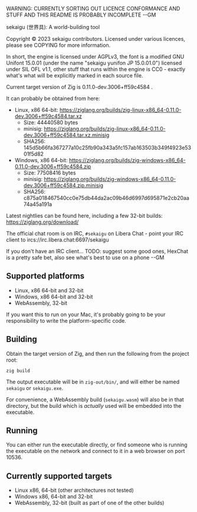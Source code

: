 WARNING: CURRENTLY SORTING OUT LICENCE CONFORMANCE AND STUFF AND THIS README IS PROBABLY INCOMPLETE --GM

sekaigu (世界具): A world-building tool

Copyright © 2023 sekaigu contributors. Licensed under various licences, please see COPYING for more information.

In short, the engine is licensed under AGPLv3, the font is a modified GNU Unifont 15.0.01 (under the name "sekaigu yunifon JP 15.0.01.0") licensed under SIL OFL v1.1, other stuff that runs within the engine is CC0 - exactly what's what will be explicitly marked in each source file.

Current target version of Zig is 0.11.0-dev.3006+ff59c4584 .

It can probably be obtained from here:

* Linux, x86 64-bit: https://ziglang.org/builds/zig-linux-x86_64-0.11.0-dev.3006+ff59c4584.tar.xz
  * Size: 44440580 bytes
  * minisig: https://ziglang.org/builds/zig-linux-x86_64-0.11.0-dev.3006+ff59c4584.tar.xz.minisig
  * SHA256: 145d5b66fa367277a10c25fb90a343a5fc157ab163503b349f4923e5301f5d82
* Windows, x86 64-bit: https://ziglang.org/builds/zig-windows-x86_64-0.11.0-dev.3006+ff59c4584.zip
  * Size: 77508416 bytes
  * minisig: https://ziglang.org/builds/zig-windows-x86_64-0.11.0-dev.3006+ff59c4584.zip.minisig
  * SHA256: c875a018467540cc0e75db44da2ac09b46d6997d695871e2cb20aa74a45a191a

Latest nightlies can be found here, including a few 32-bit builds: https://ziglang.org/download/

The official chat room is on IRC, `#sekaigu` on Libera Chat - point your IRC client to ircs://irc.libera.chat:6697/sekaigu

If you don't have an IRC client... TODO: suggest some good ones, HexChat is a pretty safe bet, also see what's best to use on a phone --GM

## Supported platforms

* Linux, x86 64-bit and 32-bit
* Windows, x86 64-bit and 32-bit
* WebAssembly, 32-bit

If you want this to run on your Mac, it's probably going to be your responsibility to write the platform-specific code.

## Building

Obtain the target version of Zig, and then run the following from the project root:

    zig build

The output executable will be in `zig-out/bin/`, and will either be named `sekaigu` or `sekaigu.exe`.

For convenience, a WebAssembly build (`sekaigu.wasm`) will also be in that directory, but the build which is *actually* used will be embedded into the executable.

## Running

You can either run the executable directly, or find someone who is running the executable on the network and connect to it in a web browser on port 10536.

## Currently supported targets

- Linux x86, 64-bit (other architectures not tested)
- Windows x86, 64-bit and 32-bit
- WebAssembly, 32-bit (built as part of one of the other builds)


